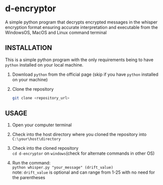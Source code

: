 # d-encryptor
A simple python program that decrypts encrypted messages in the whisper encryption format
ensuring accurate interpretation
and executable from the WindowsOS, MacOS and Linux command terminal

## INSTALLATION
This is a simple python program with the only requirements being to have ```python``` installed on your local machine.

1. Download ```python``` from the official page (skip if you have ```python``` installed on your machine)
  
2. Clone the repository
    ```sh
   git clone <repository_url>
 
## USAGE
1. Open your computer terminal <br>

2. Check into the host directory where you cloned the repository into <br>
```C:\your\host\directory```

3. Check into the cloned repository <br>
```cd d-encryptor``` on ```windows```(check for alternate commands in other OS)

4. Run the command: <br>
 ```python whisper.py "your_message" (drift_value)``` <br>
note: ```drift_value``` is optional and can range from 1-25 with no need for the parentheses
